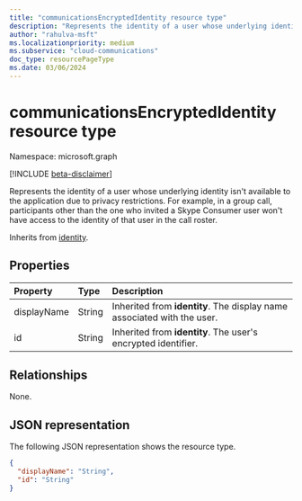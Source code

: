 ```yaml
--- 
title: "communicationsEncryptedIdentity resource type"
description: "Represents the identity of a user whose underlying identity isn't available to the application due to privacy restrictions."
author: "rahulva-msft"
ms.localizationpriority: medium
ms.subservice: "cloud-communications"
doc_type: resourcePageType
ms.date: 03/06/2024
---
```


# communicationsEncryptedIdentity resource type

Namespace: microsoft.graph

[!INCLUDE [beta-disclaimer](../../includes/beta-disclaimer.md)]

Represents the identity of a user whose underlying identity isn't available to the application due to privacy restrictions. For example, in a group call, participants other than the one who invited a Skype Consumer user won't have access to the identity of that user in the call roster.

Inherits from [identity](identity.md).

## Properties

| Property                       | Type                        | Description   |
| :----------------------------- | :---------------------------| :-------------|
| displayName | String | Inherited from **identity**. The display name associated with the user. |
| id | String | Inherited from **identity**. The user's encrypted identifier. |

## Relationships
None.

## JSON representation

The following JSON representation shows the resource type.

<!-- {
  "blockType": "resource",
  "@odata.type": "microsoft.graph.communicationsEncryptedIdentity",
  "optionalProperties": [
    "displayName"
  ],
} -->
```json
{
  "displayName": "String",
  "id": "String"
}
```
